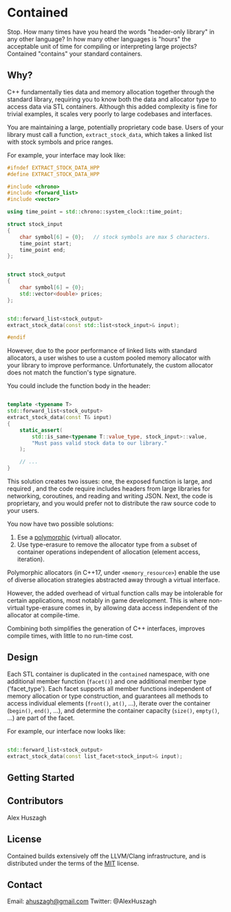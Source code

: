 # Contained

Stop. How many times have you heard the words "header-only library" in any other language? In how many other languages is "hours" the acceptable unit of time for compiling or interpreting large projects? Contained "contains" your standard containers.

## Why?

C++ fundamentally ties data and memory allocation together through the standard library, requiring you to know both the data and allocator type to access data via STL containers. Although this added complexity is fine for trivial examples, it scales very poorly to large codebases and interfaces.

You are maintaining a large, potentially proprietary code base. Users of your library must call a function, `extract_stock_data`, which takes a linked list with stock symbols and price ranges.

For example, your interface may look like:

```cpp
#ifndef EXTRACT_STOCK_DATA_HPP
#define EXTRACT_STOCK_DATA_HPP

#include <chrono>
#include <forward_list>
#include <vector>

using time_point = std::chrono::system_clock::time_point;

struct stock_input
{
    char symbol[6] = {0};   // stock symbols are max 5 characters.
    time_point start;
    time_point end;
};


struct stock_output
{
    char symbol[6] = {0};
    std::vector<double> prices;
};


std::forward_list<stock_output>
extract_stock_data(const std::list<stock_input>& input);

#endif
```

However, due to the poor performance of linked lists with standard allocators, a user wishes to use a custom pooled memory allocator with your library to improve performance. Unfortunately, the custom allocator does not match the function's type signature. 

You could include the function body in the header:

```cpp

template <typename T>
std::forward_list<stock_output>
extract_stock_data(const T& input)
{
    static_assert(
        std::is_same<typename T::value_type, stock_input>::value, 
        "Must pass valid stock data to our library."
    );

    // ...
}
```

This solution creates two issues: one, the exposed function is large, and required , and the code require includes headers from large libraries for networking, coroutines, and reading and writing JSON. Next, the code is proprietary, and you would prefer not to distribute the raw source code to your users.

You now have two possible solutions:

1. Ese a [polymorphic](http://www.open-std.org/jtc1/sc22/wg21/docs/papers/2013/n3525.pdf) (virtual) allocator.
2. Use type-erasure to remove the allocator type from a subset of container operations independent of allocation (element access, iteration).

Polymorphic allocators (in C++17, under `<memory_resource>`) enable the use of diverse allocation strategies abstracted away through a virtual interface. 

However, the added overhead of virtual function calls may be intolerable for certain applications, most notably in game development. This is where non-virtual type-erasure comes in, by allowing data access independent of the allocator at compile-time.

Combining both simplifies the generation of C++ interfaces, improves compile times, with little to no run-time cost.

## Design

Each STL container is duplicated in the `contained` namespace, with one additional member function (`facet()`) and one additional member type ('facet_type'). Each facet supports all member functions independent of memory allocation or type construction, and guarantees all methods to access individual elements (`front()`, `at()`, ...), iterate over the container (`begin()`, `end()`, ...), and determine the container capacity (`size()`, `empty()`, ...) are part of the facet.

For example, our interface now looks like:

```cpp

std::forward_list<stock_output>
extract_stock_data(const list_facet<stock_input>& input);
```

## Getting Started

## Contributors

Alex Huszagh

## License

Contained builds extensively off the LLVM/Clang infrastructure, and is distributed under the terms of the [MIT](LICENSE.md) license.

## Contact

Email: ahuszagh@gmail.com
Twitter: @AlexHuszagh
